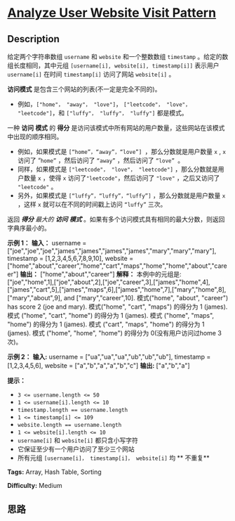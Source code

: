 # [Analyze User Website Visit Pattern][title]

## Description

给定两个字符串数组 `username` 和 `website` 和一个整数数组 `timestamp` 。给定的数组长度相同，其中元组
`[username[i], website[i], timestamp[i]]` 表示用户 `username[i]` 在时间
`timestamp[i]` 访问了网站 `website[i]` 。

**访问模式** 是包含三个网站的列表(不一定是完全不同的)。

  * 例如，`["home"， "away"， "love"]`， `["leetcode"， "love"， "leetcode"]`，和 `["luffy"， "luffy"， "luffy"]` 都是模式。

一种  **访问** **模式** 的 **得分** 是访问该模式中所有网站的用户数量，这些网站在该模式中出现的顺序相同。

  * 例如，如果模式是 `[“home”，“away”，“love”] `，那么分数就是用户数量 `x` , `x` 访问了 “`home”` ，然后访问了 `“away”` ，然后访问了 `“love” `。
  * 同样，如果模式是 `["leetcode"， "love"， "leetcode"]` ，那么分数就是用户数量 `x` ，使得 `x` 访问了`"leetcode"`，然后访问了 `"love"` ，之后又访问了 `"leetcode"` 。
  * 另外，如果模式是 `[“luffy”，“luffy”，“luffy”]` ，那么分数就是用户数量 `x` ，这样 `x` 就可以在不同的时间戳上访问 `“luffy”` 三次。

返回 _**得分** 最大的 **访问** **模式**_ 。如果有多个访问模式具有相同的最大分数，则返回字典序最小的。



**示例 1：**
            **输入：** username = ["joe","joe","joe","james","james","james","james","mary","mary","mary"], timestamp = [1,2,3,4,5,6,7,8,9,10], website = ["home","about","career","home","cart","maps","home","home","about","career"]    **输出：** ["home","about","career"]    **解释：** 本例中的元组是:    ["joe","home",1],["joe","about",2],["joe","career",3],["james","home",4],["james","cart",5],["james","maps",6],["james","home",7],["mary","home",8],["mary","about",9], and ["mary","career",10].    模式("home", "about", "career") has score 2 (joe and mary).    模式("home", "cart", "maps") 的得分为 1 (james).    模式 ("home", "cart", "home") 的得分为 1 (james).    模式 ("home", "maps", "home") 的得分为 1 (james).    模式 ("cart", "maps", "home") 的得分为 1 (james).    模式 ("home", "home", "home") 的得分为 0(没有用户访问过home 3次)。

**示例 2：**
            **输入:** username = ["ua","ua","ua","ub","ub","ub"], timestamp = [1,2,3,4,5,6], website = ["a","b","a","a","b","c"]    **输出:** ["a","b","a"]    



**提示：**

  * `3 <= username.length <= 50`
  * `1 <= username[i].length <= 10`
  * `timestamp.length == username.length`
  * `1 <= timestamp[i] <= 109`
  * `website.length == username.length`
  * `1 <= website[i].length <= 10`
  * `username[i]` 和 `website[i]` 都只含小写字符
  * 它保证至少有一个用户访问了至少三个网站
  * 所有元组 `[username[i]， timestamp[i]， website[i]` 均 **  不重复**


**Tags:** Array, Hash Table, Sorting

**Difficulty:** Medium

## 思路

[title]: https://leetcode-cn.com/problems/analyze-user-website-visit-pattern
